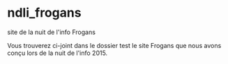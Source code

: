 # ndli_frogans
site de la nuit de l'info Frogans

Vous trouverez ci-joint dans le dossier test le site Frogans que nous avons conçu lors de la nuit de l'info 2015.

